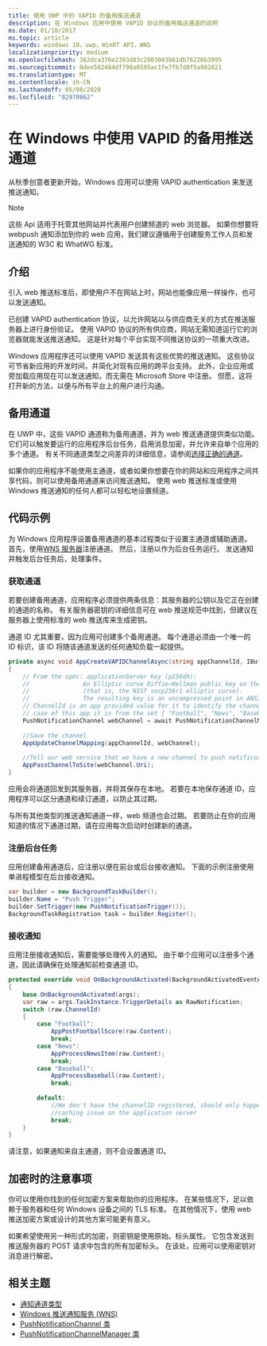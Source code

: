 ```yaml
---
title: 使用 UWP 中的 VAPID 的备用推送通道
description: 在 Windows 应用中使用 VAPID 协议的备用推送通道的说明
ms.date: 01/10/2017
ms.topic: article
keywords: windows 10，uwp，WinRT API，WNS
localizationpriority: medium
ms.openlocfilehash: 382dca376e2393d83c2803043b61db76226b3995
ms.sourcegitcommit: 0dee502484df798a0595ac1fe7fb7d0f5a982821
ms.translationtype: MT
ms.contentlocale: zh-CN
ms.lasthandoff: 05/08/2020
ms.locfileid: "82970862"
---
```

# <a name="alternate-push-channels-using-vapid-in-windows"></a>在 Windows 中使用 VAPID 的备用推送通道 
从秋季创意者更新开始，Windows 应用可以使用 VAPID authentication 来发送推送通知。  

> [!NOTE]
> 这些 Api 适用于托管其他网站并代表用户创建频道的 web 浏览器。  如果你想要将 webpush 通知添加到你的 web 应用，我们建议遵循用于创建服务工作人员和发送通知的 W3C 和 WhatWG 标准。

## <a name="introduction"></a>介绍
引入 web 推送标准后，即使用户不在网站上时，网站也能像应用一样操作，也可以发送通知。

已创建 VAPID authentication 协议，以允许网站以与供应商无关的方式在推送服务器上进行身份验证。 使用 VAPID 协议的所有供应商，网站无需知道运行它的浏览器就能发送推送通知。 这是针对每个平台实现不同推送协议的一项重大改进。 

Windows 应用程序还可以使用 VAPID 发送具有这些优势的推送通知。 这些协议可节省新应用的开发时间，并简化对现有应用的跨平台支持。 此外，企业应用或旁加载应用现在可以发送通知，而无需在 Microsoft Store 中注册。 但愿，这将打开新的方法，以便与所有平台上的用户进行沟通。  

## <a name="alternate-channels"></a>备用通道 
在 UWP 中，这些 VAPID 通道称为备用通道，并为 web 推送通道提供类似功能。 它们可以触发要运行的应用程序后台任务，启用消息加密，并允许来自单个应用的多个通道。 有关不同通道类型之间差异的详细信息，请参阅[选择正确的通道](channel-types.md)。

如果你的应用程序不能使用主通道，或者如果你想要在你的网站和应用程序之间共享代码，则可以使用备用通道来访问推送通知。 使用 web 推送标准或使用 Windows 推送通知的任何人都可以轻松地设置频道。

## <a name="code-example"></a>代码示例

为 Windows 应用程序设置备用通道的基本过程类似于设置主通道或辅助通道。 首先，使用[WNS 服务器](windows-push-notification-services--wns--overview.md)注册通道。 然后，注册以作为后台任务运行。 发送通知并触发后台任务后，处理事件。  

### <a name="get-a-channel"></a>获取通道 
若要创建备用通道，应用程序必须提供两条信息：其服务器的公钥以及它正在创建的通道的名称。 有关服务器密钥的详细信息可在 web 推送规范中找到，但建议在服务器上使用标准的 web 推送库来生成密钥。  

通道 ID 尤其重要，因为应用可创建多个备用通道。 每个通道必须由一个唯一的 ID 标识，该 ID 将随该通道发送的任何通知负载一起提供。  

```csharp
private async void AppCreateVAPIDChannelAsync(string appChannelId, IBuffer applicationServerKey) 
{ 
    // From the spec: applicationServer Key (p256dh):  
    //               An Elliptic curve Diffie–Hellman public key on the P-256 curve 
    //               (that is, the NIST secp256r1 elliptic curve).   
    //               The resulting key is an uncompressed point in ANSI X9.62 format             
    // ChannelId is an app provided value for it to identify the channel later.  
    // case of this app it is from the set { "Football", "News", "Baseball" } 
    PushNotificationChannel webChannel = await PushNotificationChannelManager.GetDefault().CreateRawPushNotificationChannelWithAlternateKeyForApplicationAsync(applicationServerKey, appChannelId); 
 
    //Save the channel  
    AppUpdateChannelMapping(appChannelId, webChannel); 
             
    //Tell our web service that we have a new channel to push notifications to 
    AppPassChannelToSite(webChannel.Uri); 
} 
```
应用会将通道回发到其服务器，并将其保存在本地。 若要在本地保存通道 ID，应用程序可以区分通道和续订通道，以防止其过期。

与所有其他类型的推送通知通道一样，web 频道也会过期。 若要防止在你的应用知道的情况下通道过期，请在应用每次启动时创建新的通道。    

### <a name="register-for-a-background-task"></a>注册后台任务 

应用创建备用通道后，应注册以便在前台或后台接收通知。 下面的示例注册使用单进程模型在后台接收通知。  

```csharp
var builder = new BackgroundTaskBuilder(); 
builder.Name = "Push Trigger"; 
builder.SetTrigger(new PushNotificationTrigger()); 
BackgroundTaskRegistration task = builder.Register(); 
```
### <a name="receive-the-notifications"></a>接收通知 

应用注册接收通知后，需要能够处理传入的通知。 由于单个应用可以注册多个通道，因此请确保在处理通知前检查通道 ID。  

```csharp
protected override void OnBackgroundActivated(BackgroundActivatedEventArgs args) 
{ 
    base.OnBackgroundActivated(args); 
    var raw = args.TaskInstance.TriggerDetails as RawNotification; 
    switch (raw.ChannelId) 
    { 
        case "Football": 
            AppPostFootballScore(raw.Content); 
            break; 
        case "News": 
            AppProcessNewsItem(raw.Content); 
            break; 
        case "Baseball": 
            AppProcessBaseball(raw.Content); 
            break; 
 
        default: 
            //We don't have the channelID registered, should only happen in the case of a 
            //caching issue on the application server 
            break; 
    }                           
} 
```

请注意，如果通知来自主通道，则不会设置通道 ID。  

## <a name="note-on-encryption"></a>加密时的注意事项 

你可以使用你找到的任何加密方案来帮助你的应用程序。 在某些情况下，足以依赖于服务器和任何 Windows 设备之间的 TLS 标准。 在其他情况下，使用 web 推送加密方案或设计的其他方案可能更有意义。  

如果希望使用另一种形式的加密，则密钥是使用原始。标头属性。 它包含发送到推送服务器的 POST 请求中包含的所有加密标头。 在该处，应用可以使用密钥对消息进行解密。  

## <a name="related-topics"></a>相关主题
- [通知通道类型](channel-types.md)
- [Windows 推送通知服务 (WNS)](windows-push-notification-services--wns--overview.md)
- [PushNotificationChannel 类](https://docs.microsoft.com/uwp/api/windows.networking.pushnotifications.pushnotificationchannel)
- [PushNotificationChannelManager 类](https://docs.microsoft.com/uwp/api/windows.networking.pushnotifications.pushnotificationchannelmanager)


